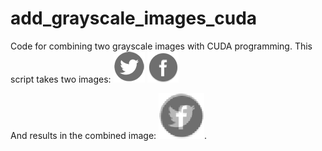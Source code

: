 # add_grayscale_images_cuda
Code for combining two grayscale images with CUDA programming.
This script takes two images:
![Original image0](media/im0.png)
![Original image1](media/im1.png)

And results in the combined image:
![Resulting image](media/im_out.png).
